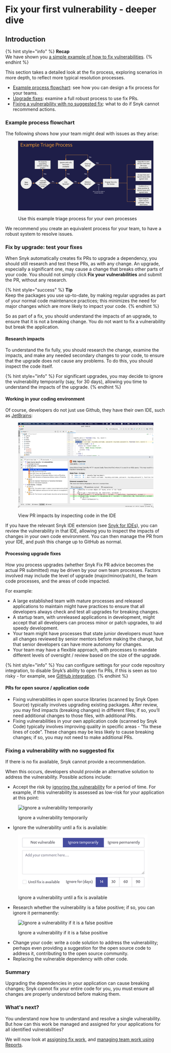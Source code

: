 # Fix your first vulnerability - deeper dive

## Introduction

{% hint style="info" %}
**Recap**\
We have shown you [a simple example of how to fix vulnerabilities](fix-your-first-vulnerability.md).&#x20;
{% endhint %}

This section takes a detailed look at the fix process, exploring scenarios in more depth, to reflect more typical resolution processes.

* [Example process flowchart](fix-your-first-vulnerability-deeper-dive.md#example-process-flowchart): see how you can design a fix process for your teams.
* [Upgrade fixes](fix-your-first-vulnerability-deeper-dive.md#fix-by-upgrade-test-your-fixes): examine a full robust process to use fix PRs.
* [Fixing a vulnerability with no suggested fix](fix-your-first-vulnerability-deeper-dive.md#fixing-a-vulnerability-with-no-suggested-fix): what to do if Snyk cannot recommend actions.

### Example process flowchart

The following shows how your team might deal with issues as they arise:

<figure><img src="../../.gitbook/assets/image (541).png" alt="Use this example triage process for your own processes"><figcaption><p>Use this example triage process for your own processes</p></figcaption></figure>

We recommend you create an equivalent process for your team, to have a robust system to resolve issues.

### Fix by upgrade: test your fixes

When Snyk automatically creates fix PRs to upgrade a dependency, you should still research and test these PRs, as with any change. An upgrade, especially a significant one, may cause a change that breaks other parts of your code. You should not simply click **Fix your vulnerabilities** and submit the PR, without any research.

{% hint style="success" %}
**Tip**\
Keep the packages you use up-to-date, by making regular upgrades as part of your normal code maintenance practices; this minimizes the need for major changes which are more likely to impact your code.
{% endhint %}

So as part of a fix, you should understand the impacts of an upgrade, to ensure that it is not a breaking change. You do not want to fix a vulnerability but break the application.

#### Research impacts

To understand the fix fully, you should research the change, examine the impacts, and make any needed secondary changes to your code, to ensure that the upgrade does not cause any problems. To do this, you should inspect the code itself.

{% hint style="info" %}
For significant upgrades, you may decide to ignore the vulnerability temporarily (say, for 30 days), allowing you time to understand the impacts of the upgrade.
{% endhint %}

#### Working in your coding environment

Of course, developers do not just use Github, they have their own IDE, such as [JetBrains](../../integrations/ide-tools/jetbrains-plugins/):

<figure><img src="../../.gitbook/assets/image (6) (5).png" alt="View PR impacts by inspecting code in the IDE"><figcaption><p>View PR impacts by inspecting code in the IDE</p></figcaption></figure>

If you have the relevant Snyk IDE extension (see [Snyk for IDEs](../../integrations/ide-tools/)), you can review the vulnerability in that IDE, allowing you to inspect the impacts of changes in your own code environment. You can then manage the PR from your IDE, and push this change up to GitHub as normal.

#### Processing upgrade fixes

How you process upgrades (whether Snyk Fix PR advice becomes the actual PR submitted) may be driven by your own team processes. Factors involved may include the level of upgrade (major/minor/patch), the team code processes, and the areas of code impacted.

For example:

* A large established team with mature processes and released applications to maintain might have practices to ensure that all developers always check and test all upgrades for breaking changes.
* A startup team, with unreleased applications in development, might accept that all developers can process minor or patch upgrades, to aid speedy development.
* Your team might have processes that state junior developers must have all changes reviewed by senior mentors before making the change, but that senior developers can have more autonomy for changes.
* Your team may have a flexible approach, with processes to mandate different levels of oversight / review based on the size of the upgrade.

{% hint style="info" %}
You can configure settings for your code repository integration, to disable Snyk’s ability to open fix PRs, if this is seen as too risky - for example, see [GitHub integration](../../integrations/git-repository-scm-integrations/github-integration.md).
{% endhint %}

#### PRs for open source / application code

* Fixing vulnerabilities in open source libraries (scanned by Snyk Open Source) typically involves upgrading existing packages. After review, you may find impacts (breaking changes) in different files; if so, you’ll need additional changes to those files, with additional PRs.
* Fixing vulnerabilities in your own application code (scanned by Snyk Code) typically involves improving quality in specific areas - "fix these lines of code”. These changes may be less likely to cause breaking changes; if so, you may not need to make additional PRs.

### Fixing a vulnerability with no suggested fix

If there is no fix available, Snyk cannot provide a recommendation.

When this occurs, developers should provide an alternative solution to address the vulnerability. Possible actions include:

* Accept the risk by [ignoring the vulnerability](../../manage-issues/issue-management/ignore-issues.md) for a period of time. For example, if this vulnerability is assessed as low-risk for your application at this point:

<figure><img src="../../.gitbook/assets/Screenshot 2022-07-20 at 16.48.59.png" alt="Ignore a vulnerability temporarily"><figcaption><p>Ignore a vulnerability temporarily</p></figcaption></figure>

* Ignore the vulnerability until a fix is available:

<figure><img src="../../.gitbook/assets/image (469).png" alt="Ignore a vulnerability until a fix is available"><figcaption><p>Ignore a vulnerability until a fix is available</p></figcaption></figure>

* Research whether the vulnerability is a false positive; if so, you can ignore it permanently:

<figure><img src="../../.gitbook/assets/Screenshot 2022-07-20 at 16.46.09.png" alt="Ignore a vulnerability if it is a false positive"><figcaption><p>Ignore a vulnerability if it is a false positive</p></figcaption></figure>

* Change your code: write a code solution to address the vulnerability; perhaps even providing a suggestion for the open source code to address it, contributing to the open source community.
* Replacing the vulnerable dependency with other code.

### Summary

Upgrading the dependencies in your application can cause breaking changes; Snyk cannot fix your entire code for you, you must ensure all changes are properly understood before making them.

### What's next?

You understand now how to understand and resolve a single vulnerability. But how can this work be managed and assigned for your applications for all identified vulnerabilities?

We will now look at [assigning fix work](assign-fix-work.md), and [managing team work using Reports](manage-team-work-using-reports.md).
